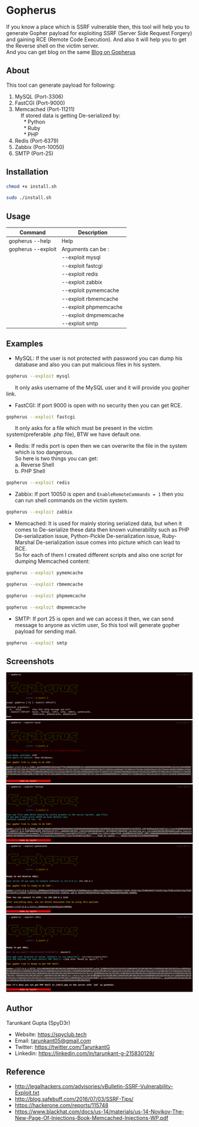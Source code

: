# Gopherus
If you know a place which is SSRF vulnerable then, this tool will help you to generate Gopher payload for exploiting SSRF (Server Side Request Forgery) and gaining RCE (Remote Code Execution). And also it will help you to get the Reverse shell on the victim server.  
And you can get blog on the same [Blog on Gopherus](https://spyclub.tech/2018/blog-on-gopherus/)
## About
This tool can generate payload for following:
1.  MySQL     (Port-3306)
2.  FastCGI   (Port-9000)
3.  Memcached (Port-11211)  
&nbsp;&nbsp;&nbsp;&nbsp;If stored data is getting De-serialized by: <br>
&nbsp;&nbsp;&nbsp;&nbsp;&nbsp;&nbsp;* Python <br>
&nbsp;&nbsp;&nbsp;&nbsp;&nbsp;&nbsp;* Ruby  <br>
&nbsp;&nbsp;&nbsp;&nbsp;&nbsp;&nbsp;* PHP   <br>
4.  Redis     (Port-6379)
5.  Zabbix    (Port-10050)
6.  SMTP      (Port-25)

## Installation
``` bash
chmod +x install.sh
```
```bash
sudo ./install.sh
```

## Usage
|        Command           |        Description             |
|--------------------------|--------------------------------|
|  gopherus --help         |          Help                  |
|  gopherus --exploit      |    Arguments can be  :         |
|                          |    --exploit mysql             |
|                          |    --exploit fastcgi           |
|                          |    --exploit redis             |
|                          |    --exploit zabbix            |
|                          |    --exploit pymemcache        |
|                          |    --exploit rbmemcache        |
|                          |    --exploit phpmemcache       |
|                          |    --exploit dmpmemcache       |
|                          |    --exploit smtp              |
## Examples
* MySQL:  If the user is not protected with password you can dump his database and also you can put malicious files in his system.
```bash
gopherus --exploit mysql
```
&nbsp;&nbsp;&nbsp;&nbsp;&nbsp;&nbsp;It only asks username of the MySQL user and it will provide you gopher link.

* FastCGI:  If port 9000 is open with no security then you can get RCE.
```bash
gopherus --exploit fastcgi
```
&nbsp;&nbsp;&nbsp;&nbsp;&nbsp;&nbsp;It only asks for a file which must be present in the victim system(preferable .php file), BTW we have default one.

* Redis:  If redis port is open then we can overwrite the file in the system which is too dangerous.  
So here is two things you can get:<br>
    a.  Reverse Shell<br>
    b.  PHP Shell<br>
```bash
gopherus --exploit redis
```
* Zabbix: If port 10050 is open and `EnableRemoteCommands = 1` then you can run shell commands on the victim system.
```bash
gopherus --exploit zabbix
```
* Memcached:  It is used for mainly storing serialized data, but when it comes to De-serialize these data then known vulnerability such as PHP De-serialization issue, Python-Pickle De-serialization issue, Ruby-Marshal De-serialization issue comes into picture which can lead to RCE.  
So for each of them I created different scripts and also one script for dumping Memcached content:
```bash
gopherus --exploit pymemcache
```
```bash
gopherus --exploit rbmemcache
```
```bash
gopherus --exploit phpmemcache
```
```bash
gopherus --exploit dmpmemcache
```
* SMTP: If port 25 is open and we can access it then, we can send message to anyone as victim user, So this tool will generate gopher payload for sending mail.
```bash
gopherus --exploit smtp
```
## Screenshots
![image](./images/tool2.1.png)
![image](./images/tool2.0.png)
![image](./images/tool2.2.png)
![image](./images/tool2.3.png)
![image](./images/tool2.4.png)
## Author
Tarunkant Gupta (SpyD3r)
* Website: https://spyclub.tech
* Email:  tarunkant05@gmail.com
* Twitter:  https://twitter.com/TarunkantG
* Linkedin: https://linkedin.com/in/tarunkant-g-215830129/

## Reference
* http://legalhackers.com/advisories/vBulletin-SSRF-Vulnerability-Exploit.txt  
* http://blog.safebuff.com/2016/07/03/SSRF-Tips/
* https://hackerone.com/reports/115748
* https://www.blackhat.com/docs/us-14/materials/us-14-Novikov-The-New-Page-Of-Injections-Book-Memcached-Injections-WP.pdf
